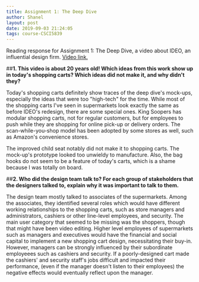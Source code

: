 ```yaml
---
title: Assignment 1: The Deep Dive
author: Shanel
layout: post
date: 2019-09-03 21:24:05
tags: course-CSCI5839
---
```


Reading response for Assignment 1: The Deep Dive, a video about IDEO, an influential design firm. [Video link.](https://www.youtube.com/watch?v=2Dtrkrz0yoU)

##**1. This video is about 20 years old! Which ideas from this work show up in today's shopping carts? Which ideas did not make it, and why didn't they?**

Today's shopping carts definitely show traces of the deep dive's mock-ups, especially the ideas that were too "high-tech" for the time. While most of the shopping carts I've seen in supermarkets look exactly the same as before IDEO's redesign, there are some special ones. King Soopers has modular shopping carts, not for regular customers, but for employees to push while they are shopping for online pick-up or delivery orders. The scan-while-you-shop model has been adopted by some stores as well, such as Amazon's convenience stores. 

The improved child seat notably did not make it to shopping carts. The mock-up's prototype looked too unwieldy to manufacture. Also, the bag hooks do not seem to be a feature of today's carts, which is a shame because I was totally on board.

##**2. Who did the design team talk to? For each group of stakeholders that the designers talked to, explain why it was important to talk to them.**

The design team mostly talked to associates of the supermarkets. Among the associates, they identified several roles which would have different working relationships to the shopping carts, such as store managers and administrators, cashiers or other line-level employees, and security. The main user category that seemed to be missing was the shoppers, though that might have been video editing. Higher level employees of supermarkets such as managers and executives would have the financial and social capital to implement a new shopping cart design, necessitating their buy-in. However, managers can be strongly influenced by their subordinate employeees such as cashiers and security. If a poorly-designed cart made the cashiers' and security staff's jobs difficult and impacted their performance, (even if the manager doesn't listen to their employees) the negative effects would eventually reflect upon the manager.
